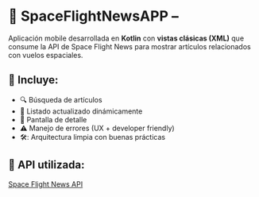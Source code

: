# :rocket: SpaceFlightNewsAPP – 

Aplicación mobile desarrollada en **Kotlin** con **vistas clásicas (XML)** que consume la API de Space Flight News para mostrar artículos relacionados con vuelos espaciales.

## :test_tube: Incluye:

- :mag: Búsqueda de artículos  
- :scroll: Listado actualizado dinámicamente  
- :page_facing_up: Pantalla de detalle  
- :warning: Manejo de errores (UX + developer friendly)  
- 🛠️: Arquitectura limpia con buenas prácticas

## :link: API utilizada:

[Space Flight News API](https://api.spaceflightnewsapi.net/v4/docs/)
